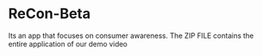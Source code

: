 # ReCon-Beta
Its an app that focuses on consumer awareness. 
The ZIP FILE contains the entire application of our demo video 
